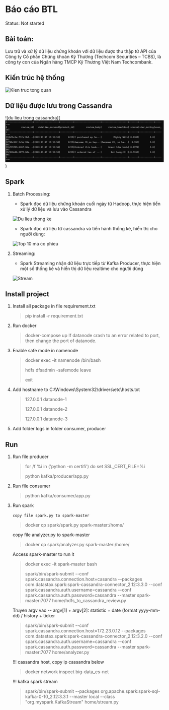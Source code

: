 # Báo cáo BTL

Status: Not started

## Bài toán:

Lưu trữ và xử lý dữ liệu chứng khoán với dữ liệu được thu thập từ API của Công ty Cổ phần Chứng khoán Kỹ Thương (Techcom Securities – TCBS), là công ty con của Ngân hàng TMCP Kỹ Thương Việt Nam Techcombank.

## Kiến trúc hệ thống

![Kien truc tong quan](./imgs/Untitled.png)

## Dữ liệu được lưu trong Cassandra

![du lieu trong cassandra](![Alt text](image.png))

## Spark

1. Batch Processing:
    - Spark đọc dữ liệu chứng khoán cuối ngày từ Hadoop, thực hiện tiền xử lý dữ liệu và lưu vào Cassandra
    
    ![Du lieu thong ke](./imgs/Untitled%202.png)
    
    - Spark đọc dữ liệu từ cassandra và tiến hành thống kê, hiển thị cho người dùng:
    
    ![Top 10 ma co phieu](./imgs/Untitled%203.png)
    
2. Streaming:
    - Spark Streaming nhận dữ liệu trực tiếp từ Kafka Producer, thực hiện một số thống kê và hiển thị dữ liệu realtime cho người dùng
    
    ![Stream](./imgs/Untitled%204.png)
## Install project

1. Install all package in file requirement.txt
   > pip install -r requirement.txt
2. Run docker
   > docker-compose up
   > If datanode crash to an error related to port, then change the port of datanode.
3. Enable safe mode in namenode
   > docker exec -it namenode /bin/bash 
   >
   > hdfs dfsadmin -safemode leave
   >
   > exit
4. Add hostname to C:\Windows\System32\drivers\etc\hosts.txt
   > 127.0.0.1 datanode-1
   >
   > 127.0.0.1 datanode-2
   >
   > 127.0.0.1 datanode-3
5. Add folder logs in folder consumer, producer

## Run

1. Run file producer
   > for /f %i in ('python -m certifi') do set SSL_CERT_FILE=%i
   >
   > python kafka/producer/app.py
2. Run file consumer
   > python kafka/consumer/app.py

3. Run spark

   ``` copy file spark.py to spark-master ```
   >
   > docker cp spark/spark.py spark-master:/home/

   copy file analyzer.py to spark-master
   > docker cp spark/analyzer.py spark-master:/home/


   Access spark-master to run it
   >
   > docker exec -it spark-master bash
   >
   >spark/bin/spark-submit --conf spark.cassandra.connection.host=casandra --packages com.datastax.spark:spark-cassandra-connector_2.12:3.3.0 --conf spark.cassandra.auth.username=cassandra --conf spark.cassandra.auth.password=cassandra --master spark-master:7077 home/hdfs_to_cassandra_review.py

   Truyen argv vao -- argv[1] + argv[2]: statistic + date (format yyyy-mm-dd) / history + ticker 
   > spark/bin/spark-submit --conf spark.cassandra.connection.host=172.23.0.12 --packages com.datastax.spark:spark-cassandra-connector_2.12:3.2.0 --conf spark.cassandra.auth.username=cassandra --conf spark.cassandra.auth.password=cassandra --master spark-master:7077 home/analyzer.py

   
   !!! cassandra host, copy ip cassandra below
   >
   > docker network inspect big-data_es-net
   >
   !!! kafka spark stream
   >
   > spark/bin/spark-submit --packages org.apache.spark:spark-sql-kafka-0-10_2.12:3.3.1 --master local --class "org.myspark.KafkaStream" home/stream.py
   >
